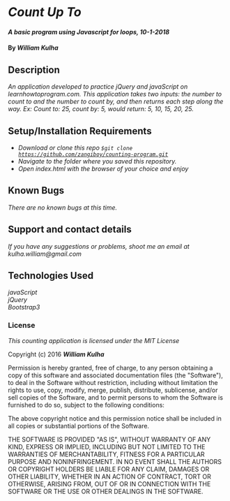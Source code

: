 # _Count Up To_

#### _A basic program using Javascript for loops, 10-1-2018_

#### By _**William Kulha**_

## Description

_An application developed to practice jQuery and javaScript on learnhowtoprogram.com. This application takes two inputs: the number to count to and the number to count by, and then returns each step along the way. Ex: Count to: 25, count by: 5, would return: 5, 10, 15, 20, 25._

## Setup/Installation Requirements

* _Download or clone this repo <code>$git clone https://github.com/zangiboy/counting-program.git</code>_
* _Navigate to the folder where you saved this repository._
* _Open index.html with the browser of your choice and enjoy_


## Known Bugs

_There are no known bugs at this time._

## Support and contact details

_If you have any suggestions or problems, shoot me an email at kulha.william@gmail.com_

## Technologies Used

_javaScript_\
_jQuery_\
_Bootstrap3_

### License

*This counting application is licensed under the MIT License*

Copyright (c) 2016 **_William Kulha_**

Permission is hereby granted, free of charge, to any person obtaining a copy of this software and associated documentation files (the "Software"), to deal in the Software without restriction, including without limitation the rights to use, copy, modify, merge, publish, distribute, sublicense, and/or sell copies of the Software, and to permit persons to whom the Software is furnished to do so, subject to the following conditions:

The above copyright notice and this permission notice shall be included in all copies or substantial portions of the Software.

THE SOFTWARE IS PROVIDED "AS IS", WITHOUT WARRANTY OF ANY KIND, EXPRESS OR IMPLIED, INCLUDING BUT NOT LIMITED TO THE WARRANTIES OF MERCHANTABILITY, FITNESS FOR A PARTICULAR PURPOSE AND NONINFRINGEMENT. IN NO EVENT SHALL THE AUTHORS OR COPYRIGHT HOLDERS BE LIABLE FOR ANY CLAIM, DAMAGES OR OTHER LIABILITY, WHETHER IN AN ACTION OF CONTRACT, TORT OR OTHERWISE, ARISING FROM, OUT OF OR IN CONNECTION WITH THE SOFTWARE OR THE USE OR OTHER DEALINGS IN THE SOFTWARE.
